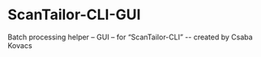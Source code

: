 # ScanTailor-CLI-GUI
Batch processing helper – GUI – for “ScanTailor-CLI” -- created by Csaba Kovacs
